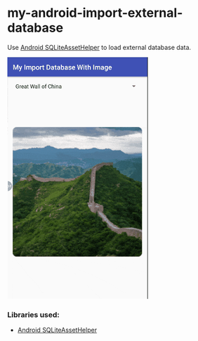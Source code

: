 # my-android-import-external-database
Use [Android SQLiteAssetHelper](https://github.com/jgilfelt/android-sqlite-asset-helper) to load external database data.

![Image](./app/src/main/assets/screenshot1.gif)

### Libraries used:
- [Android SQLiteAssetHelper](https://github.com/jgilfelt/android-sqlite-asset-helper)
